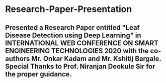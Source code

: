 # Research-Paper-Presentation

## Presented a Research Paper entitled "Leaf Disease Detection using Deep Learning" in INTERNATIONAL WEB CONFERENCE ON SMART ENGINEERING TECHNOLOGIES 2020 with the co-authors Mr. Onkar Kadam and Mr. Kshitij Bargale. Special Thanks to Prof. Niranjan Deokule Sir for the proper guidance.
